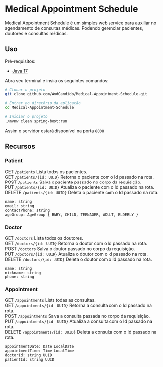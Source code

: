 # Medical Appointment Schedule

Medical Appointment Schedule é um simples web service para auxiliar no agendamento de consultas médicas. Podendo gerenciar pacientes, doutores e consultas médicas.

## Uso
Pré-requisitos:
- [Java 17](https://www.oracle.com/java/technologies/downloads/#java17)

Abra seu terminal e insira os seguintes comandos:

```bash
# Clonar o projeto
git clone github.com/AndCandido/Medical-Appointment-Schedule.git

# Entrar no diretório da aplicação
cd Medical-Appointment-Schedule

# Iniciar o projeto
./mvnw clean spring-boot:run
```

Assim o servidor estará disponível na porta ```8008```

## Recursos

### Patient

GET ```/patients``` Lista todos os pacientes.<br/>
GET ```/patients/{id: UUID}``` Retorna o paciente com o Id passado na rota.<br/>
POST ```/patients``` Salva o paciente passado no corpo da requisição.<br/>
PUT ```/patients/{id: UUID}``` Atualiza o paciente com o Id passado na rota.<br/>
DELETE ```/patients/{id: UUID}``` Deleta o paciente com o Id passado na rota.<br/>

```
name: string
email: string
contactPhone: string    
ageGroup: AgeGroup { BABY, CHILD, TEENAGER, ADULT, ELDERLY }
```

### Doctor

GET ```/doctors``` Lista todos os doutores.<br/>
GET ```/doctors/{id: UUID}``` Retorna o doutor com o Id passado na rota.<br/>
POST ```/doctors``` Salva o doutor passado no corpo da requisição.<br/>
PUT ```/doctors/{id: UUID}``` Atualiza o doutor com o Id passado na rota.<br/>
DELETE ```/doctors/{id: UUID}``` Deleta o doutor com o Id passado na rota.<br/>

```
name: string
nickname: string
phone: string
```

### Appointment

GET ```/appointments``` Lista todas as consultas.<br/>
GET ```/appointments/{id: UUID}``` Retorna a consulta com o Id passado na rota.<br/>
POST ```/appointments``` Salva a consulta passada no corpo da requisição.<br/>
PUT ```/appointments/{id: UUID}``` Atualiza a consulta com o Id passado na rota.<br/>
DELETE ```/appointments/{id: UUID}``` Deleta a consulta com o Id passado na rota.<br/>

```
appointmentDate: Date LocalDate
appointmentTime: Time LocalTime
doctorId: string UUID
patientId: string UUID
```


